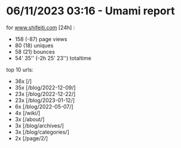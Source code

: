 # 06/11/2023 03:16 - Umami report
for www.shifeiti.com [24h] :

 - 158 (-87) page views
 - 80 (18) uniques
 - 58 (21) bounces
 - 54' 35'' (-2h 25' 23'') totaltime


top 10 urls:
 - 36x [/]
 - 35x [/blog/2022-12-09/]
 - 23x [/blog/2022-12-22/]
 - 23x [/blog/2023-01-12/]
 - 6x [/blog/2022-05-07/]
 - 4x [/wiki/]
 - 3x [/about/]
 - 3x [/blog/archives/]
 - 3x [/blog/categories/]
 - 2x [/page/2/]


